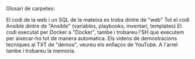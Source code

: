 Glosari de carpetes:

El codi de la web i un SQL de la mateixa es troba dintre de "web"
Tot el codi Ansible dintre de "Ansible" (variables, playbooks, inventari, templates)
El codi executat per Docker a "Docker", tambe i trobareu l'SH que executem per aixecar-ho tot de manera automatica.
Els videos de demostracions tecniques al TXT de "demos", veureu els enllaços de YouTube.
A l'arrel tambe i trobareu la memoria.
